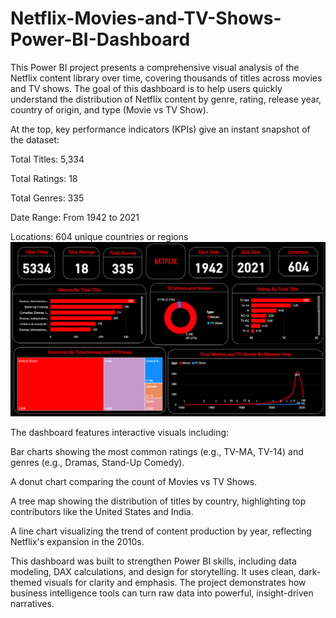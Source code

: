 # Netflix-Movies-and-TV-Shows-Power-BI-Dashboard
This Power BI project presents a comprehensive visual analysis of the Netflix content library over time, covering thousands of titles across movies and TV shows. The goal of this dashboard is to help users quickly understand the distribution of Netflix content by genre, rating, release year, country of origin, and type (Movie vs TV Show).

At the top, key performance indicators (KPIs) give an instant snapshot of the dataset:

  Total Titles: 5,334

  Total Ratings: 18

  Total Genres: 335

  Date Range: From 1942 to 2021

   Locations: 604 unique countries or regions
![image alt](https://github.com/irfanulkabirhira/Netflix-Movies-and-TV-Shows-Power-BI-Dashboard/blob/8471ff049c0903a5bf9e193057ec20de6e5188b3/netflix%20deshboard.png)

The dashboard features interactive visuals including:

   Bar charts showing the most common ratings (e.g., TV-MA, TV-14) and genres (e.g., Dramas, Stand-Up Comedy).

   A donut chart comparing the count of Movies vs TV Shows.

   A tree map showing the distribution of titles by country, highlighting top contributors like the United States and India.

   A line chart visualizing the trend of content production by year, reflecting Netflix's expansion in the 2010s.

This dashboard was built to strengthen Power BI skills, including data modeling, DAX calculations, and design for storytelling. It uses clean, dark-themed visuals for clarity and emphasis. The project demonstrates how business intelligence tools can turn raw data into powerful, insight-driven narratives.

